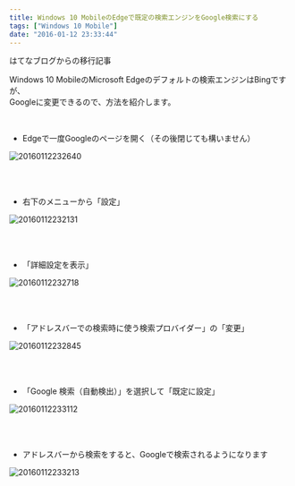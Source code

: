 ```yaml
---
title: Windows 10 MobileのEdgeで既定の検索エンジンをGoogle検索にする
tags: ["Windows 10 Mobile"]
date: "2016-01-12 23:33:44"
---
```


<div class="alert info">
はてなブログからの移行記事
</div>

Windows 10 MobileのMicrosoft Edgeのデフォルトの検索エンジンはBingですが、  
Googleに変更できるので、方法を紹介します。

<br>

<!-- more -->

* Edgeで一度Googleのページを開く（その後閉じても構いません）

![20160112232640](20160112232640.png)

<br><br>

* 右下のメニューから「設定」

![20160112232131](20160112232131.png)

<br><br>

* 「詳細設定を表示」

![20160112232718](20160112232718.png)

<br><br>

* 「アドレスバーでの検索時に使う検索プロバイダー」の「変更」

![20160112232845](20160112232845.png)

<br><br>

* 「Google 検索（自動検出）」を選択して「既定に設定」

![20160112233112](20160112233112.png)

<br><br>

* アドレスバーから検索をすると、Googleで検索されるようになります

![20160112233213](20160112233213.png)

<br><br>
